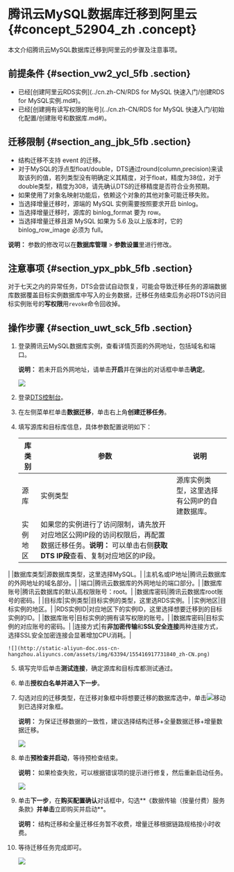 # 腾讯云MySQL数据库迁移到阿里云 {#concept_52904_zh .concept}

本文介绍腾讯云MySQL数据库迁移到阿里云的步骤及注意事项。

## 前提条件 {#section_vw2_ycl_5fb .section}

-   已经[创建阿里云RDS实例](../cn.zh-CN/RDS for MySQL 快速入门/创建RDS for MySQL实例.md#)。
-   已经[创建拥有读写权限的账号](../cn.zh-CN/RDS for MySQL 快速入门/初始化配置/创建账号和数据库.md#)。

## 迁移限制 {#section_ang_jbk_5fb .section}

-   结构迁移不支持 event 的迁移。
-   对于MySQL的浮点型float/double，DTS通过round\(column,precision\)来读取该列的值，若列类型没有明确定义其精度，对于float，精度为38位，对于double类型，精度为308，请先确认DTS的迁移精度是否符合业务预期。
-   如果使用了对象名映射功能后，依赖这个对象的其他对象可能迁移失败。
-   当选择增量迁移时，源端的 MySQL 实例需要按照要求开启 binlog。
-   当选择增量迁移时，源库的 binlog\_format 要为 row。
-   当选择增量迁移且源 MySQL 如果为 5.6 及以上版本时，它的 binlog\_row\_image 必须为 full。

**说明：** 参数的修改可以在**数据库管理** \> **参数设置**里进行修改。

## 注意事项 {#section_ypx_pbk_5fb .section}

对于七天之内的异常任务，DTS会尝试自动恢复，可能会导致迁移任务的源端数据库数据覆盖目标实例数据库中写入的业务数据，迁移任务结束后务必将DTS访问目标实例账号的**写权限**用`revoke`命令回收掉。

## 操作步骤 {#section_uwt_sck_5fb .section}

1.  登录腾讯云MySQL数据库实例，查看详情页面的外网地址，包括域名和端口。

    **说明：** 若未开启外网地址，请单击**开启**并在弹出的对话框中单击**确定**。

    ![](http://static-aliyun-doc.oss-cn-hangzhou.aliyuncs.com/assets/img/63394/155416917731838_zh-CN.png)

2.  登录[DTS控制台](https://dts.console.aliyun.com/)。
3.  在左侧菜单栏单击**数据迁移**，单击右上角**创建迁移任务**。
4.  填写源库和目标库信息，具体参数配置说明如下：

    |库类别|参数|说明|
    |---|--|--|
    |源库|实例类型|源库实例类型，这里选择有公网IP的自建数据库。|
    |实例地区|如果您的实例进行了访问限制，请先放开对应地区公网IP段的访问权限后，再配置数据迁移任务。**说明：** 可以单击右侧**获取DTS IP段**查看、复制对应地区的IP段。

|
    |数据库类型|源数据库类型，这里选择MySQL。|
    |主机名或IP地址|腾讯云数据库的外网地址的域名部分。|
    |端口|腾讯云数据库的外网地址的端口部分。|
    |数据库账号|腾讯云数据库的默认高权限账号：root。|
    |数据库密码|腾讯云数据库root账号的密码。|
    |目标库|实例类型|目标实例的类型，这里选RDS实例。|
    |实例地区|目标实例的地区。|
    |RDS实例ID|对应地区下的实例ID，这里选择想要迁移到的目标实例的ID。|
    |数据库账号|目标实例的拥有读写权限的账号。|
    |数据库密码|目标实例的对应账号的密码。|
    |连接方式|有**非加密传输**和**SSL安全连接**两种连接方式，选择SSL安全加密连接会显著增加CPU消耗。|

    ![](http://static-aliyun-doc.oss-cn-hangzhou.aliyuncs.com/assets/img/63394/155416917731840_zh-CN.png)

5.  填写完毕后单击**测试连接**，确定源库和目标库都测试通过。
6.  单击**授权白名单并进入下一步**。
7.  勾选对应的迁移类型，在迁移对象框中将想要迁移的数据库选中，单击![](http://static-aliyun-doc.oss-cn-hangzhou.aliyuncs.com/assets/img/79929/155416917740698_zh-CN.png)移动到已选择对象框。

    **说明：** 为保证迁移数据的一致性，建议选择结构迁移+全量数据迁移+增量数据迁移。

    ![](http://static-aliyun-doc.oss-cn-hangzhou.aliyuncs.com/assets/img/63394/155416917731841_zh-CN.png)

8.  单击**预检查并启动**，等待预检查结束。

    **说明：** 如果检查失败，可以根据错误项的提示进行修复，然后重新启动任务。

    ![](http://static-aliyun-doc.oss-cn-hangzhou.aliyuncs.com/assets/img/63394/155416917831845_zh-CN.png)

9.  单击**下一步**，在**购买配置确认**对话框中，勾选**《数据传输（按量付费）服务条款》**并单击**立即购买并启动**。

    **说明：** 结构迁移和全量迁移任务暂不收费，增量迁移根据链路规格按小时收费。

10. 等待迁移任务完成即可。

    ![](http://static-aliyun-doc.oss-cn-hangzhou.aliyuncs.com/assets/img/63394/155416917831844_zh-CN.png)


